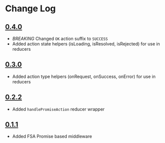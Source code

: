 # Change Log

## [0.4.0](https://github.com/w33ble/redux-promise-actions/tree/v0.4.0)

- *BREAKING* Changed `OK` action suffix to `SUCCESS`
- Added action state helpers (isLoading, isResolved, isRejected) for use in reducers

## [0.3.0](https://github.com/w33ble/redux-promise-actions/tree/v0.3.0)

- Added action type helpers (onRequest, onSuccess, onError) for use in reducers

## [0.2.2](https://github.com/w33ble/redux-promise-actions/tree/v0.2.2)

- Added `handlePromiseAction` reducer wrapper

## [0.1.1](https://github.com/w33ble/redux-promise-actions/tree/v0.1.1)

- Added FSA Promise based middleware
